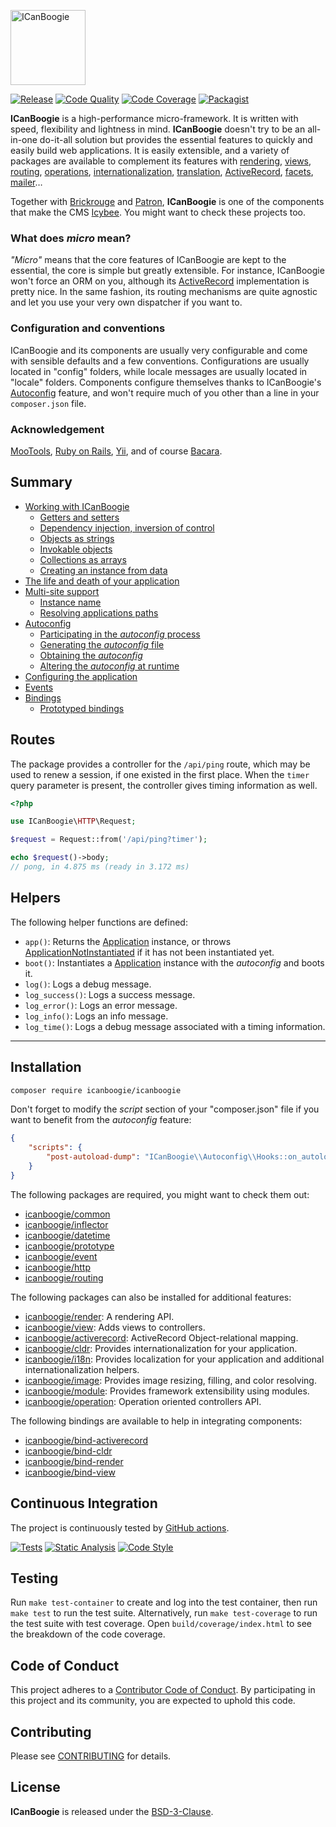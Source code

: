 <p><img height="120" src="https://cdn.rawgit.com/ICanBoogie/app-hello/master/web/assets/icanboogie.svg" alt="ICanBoogie" /></p>

[![Release](https://img.shields.io/packagist/v/ICanBoogie/ICanBoogie.svg)](https://packagist.org/packages/icanboogie/icanboogie)
[![Code Quality](https://img.shields.io/scrutinizer/g/ICanBoogie/ICanBoogie/master.svg)](https://scrutinizer-ci.com/g/ICanBoogie/ICanBoogie)
[![Code Coverage](https://img.shields.io/coveralls/ICanBoogie/ICanBoogie/master.svg)](https://coveralls.io/r/ICanBoogie/ICanBoogie)
[![Packagist](https://img.shields.io/packagist/dt/icanboogie/icanboogie.svg)](https://packagist.org/packages/icanboogie/icanboogie)

**ICanBoogie** is a high-performance micro-framework. It is written with speed, flexibility and
lightness in mind. **ICanBoogie** doesn't try to be an all-in-one do-it-all solution but provides the
essential features to quickly and easily build web applications. It is easily extensible, and a
variety of packages are available to complement its features with [rendering](https://github.com/icanboogie/render), [views](https://github.com/icanboogie/view), [routing](https://github.com/icanboogie/routing),
[operations](https://github.com/icanboogie/operation), [internationalization](https://github.com/icanboogie/cldr), [translation](https://github.com/icanboogie/i18n), [ActiveRecord](https://github.com/icanboogie/activerecord), [facets](https://github.com/icanboogie/facets), [mailer](https://github.com/icanboogie/mailer)…

Together with [Brickrouge](http://brickrouge.org) and [Patron](https://github.com/Icybee/Patron),
**ICanBoogie** is one of the components that make the CMS [Icybee](http://icybee.org). You might want
to check these projects too.





### What does _micro_ mean?

_"Micro"_ means that the core features of ICanBoogie are kept to the essential, the core is simple
but greatly extensible. For instance, ICanBoogie won't force an ORM on you, although its
[ActiveRecord](https://github.com/ICanBoogie/ActiveRecord) implementation is pretty nice. In the
same fashion, its routing mechanisms are quite agnostic and let you use your very own
dispatcher if you want to.





### Configuration and conventions

ICanBoogie and its components are usually very configurable and come with sensible defaults and a
few conventions. Configurations are usually located in "config" folders, while locale messages are
usually located in "locale" folders. Components configure themselves thanks to ICanBoogie's
[Autoconfig][] feature, and won't require much of you other than a line in your
`composer.json` file.





### Acknowledgement

[MooTools](http://mootools.net/), [Ruby on Rails](http://rubyonrails.org),
[Yii](http://www.yiiframework.com), and of course [Bacara](http://www.youtube.com/watch?v=KGuFn0RPgaE).





## Summary

- [Working with ICanBoogie](https://icanboogie.org/docs/4.0/icanboogie#working-with-icanboogie)
    - [Getters and setters](https://icanboogie.org/docs/4.0/icanboogie#getters-and-setters)
    - [Dependency injection, inversion of control](https://icanboogie.org/docs/4.0/icanboogie#dependency-injection-inversion-of-control)
    - [Objects as strings](https://icanboogie.org/docs/4.0/icanboogie#objects-as-strings)
    - [Invokable objects](https://icanboogie.org/docs/4.0/icanboogie#invokable-objects)
    - [Collections as arrays](https://icanboogie.org/docs/4.0/icanboogie#collections-as-arrays)
    - [Creating an instance from data](https://icanboogie.org/docs/4.0/icanboogie#creating-an-instance-from-data)
- [The life and death of your application](https://icanboogie.org/docs/4.0/life-and-death)
- [Multi-site support](https://icanboogie.org/docs/4.0/multi-site)
    - [Instance name](https://icanboogie.org/docs/4.0/multi-site#instance-name)
    - [Resolving applications paths](https://icanboogie.org/docs/4.0/multi-site#resolving-applications-paths)
- [Autoconfig](https://icanboogie.org/docs/4.0/autoconfig)
    - [Participating in the _autoconfig_ process](https://icanboogie.org/docs/4.0/autoconfig#participating-in-the-autoconfig-process)
    - [Generating the _autoconfig_ file](https://icanboogie.org/docs/4.0/autoconfig#generating-the-autoconfig-file)
    - [Obtaining the _autoconfig_](https://icanboogie.org/docs/4.0/autoconfig#obtaining-the-autoconfig)
    - [Altering the _autoconfig_ at runtime](https://icanboogie.org/docs/4.0/autoconfig#altering-the-autoconfig-at-runtime)
- [Configuring the application](https://icanboogie.org/docs/4.0/configuration)
- [Events](https://icanboogie.org/docs/4.0/life-and-death#events)
- [Bindings](https://icanboogie.org/docs/4.0/bindings)
    - [Prototyped bindings](https://icanboogie.org/docs/4.0/bindings#prototyped-bindings)





## Routes

The package provides a controller for the `/api/ping` route, which may be used to renew a session,
if one existed in the first place. When the `timer` query parameter is present, the controller
gives timing information as well.

```php
<?php

use ICanBoogie\HTTP\Request;

$request = Request::from('/api/ping?timer');

echo $request()->body;
// pong, in 4.875 ms (ready in 3.172 ms)
```





## Helpers

The following helper functions are defined:

- `app()`: Returns the [Application][] instance, or throws [ApplicationNotInstantiated][] if it has
not been instantiated yet.
- `boot()`: Instantiates a [Application][] instance with the _autoconfig_ and boots it.
- `log()`: Logs a debug message.
- `log_success()`: Logs a success message.
- `log_error()`: Logs an error message.
- `log_info()`: Logs an info message.
- `log_time()`: Logs a debug message associated with a timing information.





----------





## Installation

```bash
composer require icanboogie/icanboogie
```

Don't forget to modify the _script_ section of your "composer.json" file if you want to benefit
from the _autoconfig_ feature:

```json
{
    "scripts": {
        "post-autoload-dump": "ICanBoogie\\Autoconfig\\Hooks::on_autoload_dump"
    }
}
```

The following packages are required, you might want to check them out:

- [icanboogie/common](https://github.com/ICanBoogie/Common)
- [icanboogie/inflector](https://github.com/ICanBoogie/Inflector)
- [icanboogie/datetime](https://github.com/ICanBoogie/DateTime)
- [icanboogie/prototype](https://github.com/ICanBoogie/Prototype)
- [icanboogie/event](https://github.com/ICanBoogie/Event)
- [icanboogie/http](https://github.com/ICanBoogie/HTTP)
- [icanboogie/routing](https://github.com/ICanBoogie/Routing)

The following packages can also be installed for additional features:

- [icanboogie/render][]: A rendering API.
- [icanboogie/view][]: Adds views to controllers.
- [icanboogie/activerecord](https://github.com/ICanBoogie/ActiveRecord): ActiveRecord Object-relational mapping.
- [icanboogie/cldr](https://github.com/ICanBoogie/CLDR): Provides internationalization for
your application.
- [icanboogie/i18n](https://github.com/ICanBoogie/I18n): Provides localization for your application
and additional internationalization helpers.
- [icanboogie/image](https://github.com/ICanBoogie/Image): Provides image resizing, filling,
and color resolving.
- [icanboogie/module][]: Provides framework extensibility using modules.
- [icanboogie/operation][]: Operation oriented controllers API.

The following bindings are available to help in integrating components:

- [icanboogie/bind-activerecord][]
- [icanboogie/bind-cldr][]
- [icanboogie/bind-render][]
- [icanboogie/bind-view][]





## Continuous Integration

The project is continuously tested by [GitHub actions](https://github.com/ICanBoogie/ICanBoogie/actions).

[![Tests](https://github.com/ICanBoogie/ICanBoogie/workflows/test/badge.svg)](https://github.com/ICanBoogie/ICanBoogie/actions?query=workflow%3Atest)
[![Static Analysis](https://github.com/ICanBoogie/ICanBoogie/workflows/static-analysis/badge.svg)](https://github.com/ICanBoogie/ICanBoogie/actions?query=workflow%3Astatic-analysis)
[![Code Style](https://github.com/ICanBoogie/ICanBoogie/workflows/code-style/badge.svg)](https://github.com/ICanBoogie/ICanBoogie/actions?query=workflow%3Acode-style)



## Testing

Run `make test-container` to create and log into the test container, then run `make test` to run the
test suite. Alternatively, run `make test-coverage` to run the test suite with test coverage. Open
`build/coverage/index.html` to see the breakdown of the code coverage.



## Code of Conduct

This project adheres to a [Contributor Code of Conduct](CODE_OF_CONDUCT.md). By participating in this project and its
community, you are expected to uphold this code.



## Contributing

Please see [CONTRIBUTING](CONTRIBUTING.md) for details.



## License

**ICanBoogie** is released under the [BSD-3-Clause](LICENSE).





[icanboogie/accessor]:          https://github.com/ICanBoogie/Accessor
[icanboogie/bind-activerecord]: https://github.com/ICanBoogie/bind-activerecord
[icanboogie/bind-cldr]:         https://github.com/ICanBoogie/bind-cldr
[icanboogie/bind-render]:       https://github.com/ICanBoogie/bind-render
[icanboogie/bind-view]:         https://github.com/ICanBoogie/bind-view
[icanboogie/module]:            https://github.com/ICanBoogie/Module
[icanboogie/operation]:         https://github.com/ICanBoogie/Operation
[icanboogie/prototype]:         https://github.com/ICanBoogie/Prototype
[icanboogie/render]:            https://github.com/ICanBoogie/Render
[icanboogie/view]:              https://github.com/ICanBoogie/View
[Prototype package]:            https://github.com/ICanBoogie/Prototype

[ApplicationNotInstantiated]:   https://icanboogie.org/api/icanboogie/4.0/class-ICanBoogie.ApplicationNotInstantiated.html

[Application]:                  https://icanboogie.org/docs/4.0/the-application-class
[Autoconfig]:                   https://icanboogie.org/docs/4.0/autoconfig
[Composer]:                     http://getcomposer.org/
